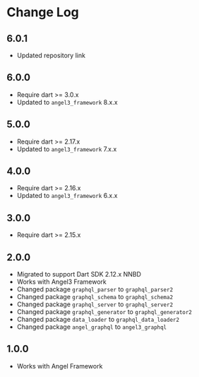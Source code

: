 # Change Log

## 6.0.1

* Updated repository link

## 6.0.0

* Require dart >= 3.0.x
* Updated to `angel3_framework` 8.x.x

## 5.0.0

* Require dart >= 2.17.x
* Updated to `angel3_framework` 7.x.x
  
## 4.0.0

* Require dart >= 2.16.x
* Updated to `angel3_framework` 6.x.x

## 3.0.0

* Require dart >= 2.15.x

## 2.0.0

* Migrated to support Dart SDK 2.12.x NNBD
* Works with Angel3 Framework
* Changed package `graphql_parser` to `graphql_parser2`
* Changed package `graphql_schema` to `graphql_schema2`
* Changed package `graphql_server` to `graphql_server2`
* Changed package `graphql_generator` to `graphql_generator2`
* Changed package `data_loader` to `graphql_data_loader2`
* Changed package `angel_graphql` to `angel3_graphql`

## 1.0.0

* Works with Angel Framework
